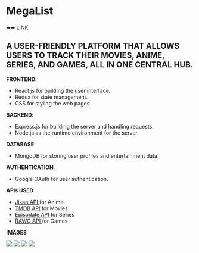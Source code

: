 # MegaList 

➡➡ <a href="https://megalist.netlify.app">LINK</a>

## A USER-FRIENDLY PLATFORM THAT ALLOWS USERS TO TRACK THEIR MOVIES, ANIME, SERIES, AND GAMES, ALL IN ONE CENTRAL HUB.

**FRONTEND**:
   - React.js for building the user interface.
   - Redux for state management.
   - CSS for styling the web pages.

**BACKEND**:
   - Express.js for building the server and handling requests.
   - Node.js as the runtime environment for the server.

**DATABASE**:
   - MongoDB for storing user profiles and entertainment data.

**AUTHENTICATION**:
   - Google OAuth for user authentication.

**APIs USED**
  - <a href="https://jikan.moe">Jikan API </a> for Anime
  - <a href="https://www.themoviedb.org">TMDB API </a> for Movies
  - <a href="https://www.episodate.com/api">Episodate API </a>  for Series
  - <a href="https://rawg.io">RAWG API </a> for Games

**IMAGES**

<img src="https://res.cloudinary.com/dvs0u47yi/image/upload/v1694380656/Github%20Projects/megalist1_vtyllw.jpg"/>
<img src="https://res.cloudinary.com/dvs0u47yi/image/upload/v1694380656/Github%20Projects/megalist2_rnrlnx.jpg"/>
<img src="https://res.cloudinary.com/dvs0u47yi/image/upload/v1694380656/Github%20Projects/megalist3_nmlqkn.jpg"/>
<img src="https://res.cloudinary.com/dvs0u47yi/image/upload/v1694380658/Github%20Projects/megalist4_wr9kc3.jpg"/>
